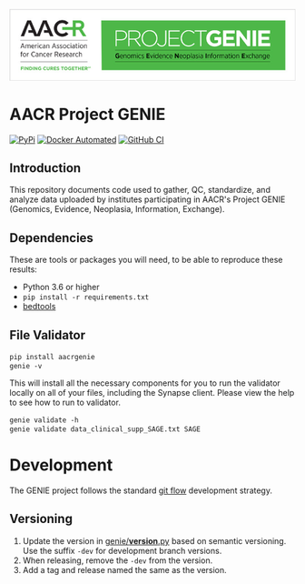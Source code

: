 ![genie banner](https://raw.githubusercontent.com/Sage-Bionetworks/Genie/master/genie_banner.png)

# AACR Project GENIE

[![PyPi](https://img.shields.io/pypi/v/aacrgenie.svg?style=for-the-badge&label=PyPi&logo=PyPi)](https://pypi.org/project/aacrgenie)
[![Docker Automated](https://img.shields.io/docker/automated/sagebionetworks/genie.svg?style=for-the-badge&logo=docker)](https://hub.docker.com/r/sagebionetworks/genie)
[![GitHub CI](https://img.shields.io/github/workflow/status/Sage-Bionetworks/Genie/build.svg?&style=for-the-badge&logo=github)](https://github.com/nlpsandbox/nlpsandbox-client)


## Introduction

This repository documents code used to gather, QC, standardize, and analyze data uploaded by institutes participating in AACR's Project GENIE (Genomics, Evidence, Neoplasia, Information, Exchange). 

## Dependencies

These are tools or packages you will need, to be able to reproduce these results:
- Python 3.6 or higher
- `pip install -r requirements.txt`
- [bedtools](https://bedtools.readthedocs.io/en/latest/content/installation.html)

## File Validator

```
pip install aacrgenie
genie -v
```

This will install all the necessary components for you to run the validator locally on all of your files, including the Synapse client.  Please view the help to see how to run to validator.  
```
genie validate -h
genie validate data_clinical_supp_SAGE.txt SAGE
```

# Development

The GENIE project follows the standard [git flow](https://guides.github.com/introduction/flow/) development strategy.

## Versioning

1. Update the version in [genie/__version__.py](genie/__version__.py) based on semantic versioning. Use the suffix `-dev` for development branch versions.
1. When releasing, remove the `-dev` from the version.
1. Add a tag and release named the same as the version.
